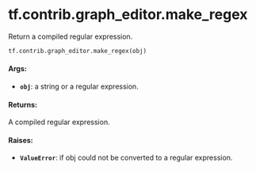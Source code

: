<div itemscope itemtype="http://developers.google.com/ReferenceObject">
<meta itemprop="name" content="tf.contrib.graph_editor.make_regex" />
<meta itemprop="path" content="Stable" />
</div>

# tf.contrib.graph_editor.make_regex

Return a compiled regular expression.

``` python
tf.contrib.graph_editor.make_regex(obj)
```

<!-- Placeholder for "Used in" -->


#### Args:


* <b>`obj`</b>: a string or a regular expression.

#### Returns:

A compiled regular expression.


#### Raises:


* <b>`ValueError`</b>: if obj could not be converted to a regular expression.